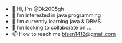 - 👋 Hi, I’m @Dk2005gh
- 👀 I’m interested in java programming 
- 🌱 I’m currently learning java & DBMS
- 💞️ I’m looking to collaborate on ...
- 📫 How to reach me bisen1412@gmail.com

<!---
Dk2005gh/Dk2005gh is a ✨ special ✨ repository because its `README.md` (this file) appears on your GitHub profile.
You can click the Preview link to take a look at your changes.
--->
